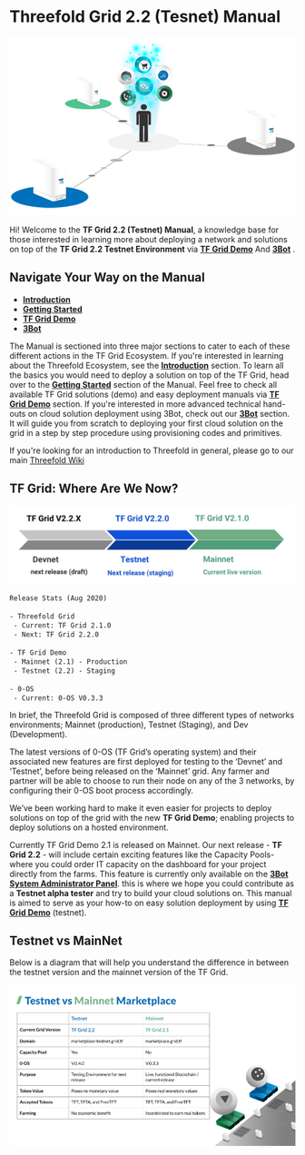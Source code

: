 # Threefold Grid 2.2 (Tesnet) Manual

![](./img/storage_compute.png)

Hi! Welcome to the __TF Grid 2.2 (Testnet) Manual__, a knowledge base for those interested in learning more about deploying a network and solutions on top of the __TF Grid 2.2 Testnet Environment__ via [__TF Grid Demo__](demo.grid.tf) And [__3Bot__](deploy3bot.grid.tf) . 

## Navigate Your Way on the Manual

- [__Introduction__](learn.md)
- [__Getting Started__](getting_started.md)
- [__TF Grid Demo__](marketplace.md)
- [__3Bot__](develop.md)


The Manual is sectioned into three major sections to cater to each of these different actions in the TF Grid Ecosystem. If you're interested in learning about the Threefold Ecosystem, see the [__Introduction__](learn.md) section. To learn all the basics you would need to deploy a solution on top of the TF Grid, head over to the [__Getting Started__](getting_started.md) section of the Manual. Feel free to check all available TF Grid solutions (demo) and easy deployment manuals via [__TF Grid Demo__](marketplace.md) section. If you're interested in more advanced technical hand-outs on cloud solution deployment using 3Bot, check out our [__3Bot__](develop.md) section. It will guide you from scratch to deploying your first cloud solution on the grid in a step by step procedure using provisioning codes and primitives.

If you're looking for an introduction to Threefold in general, please go to our main [Threefold Wiki](wiki.Threefold.io) 


## TF Grid: Where Are We Now?

![](./img/environment.png)

```
Release Stats (Aug 2020)

- Threefold Grid 
 - Current: TF Grid 2.1.0
 - Next: TF Grid 2.2.0

- TF Grid Demo
 - Mainnet (2.1) - Production
 - Testnet (2.2) - Staging

- 0-OS
 - Current: 0-OS V0.3.3
```

In brief, the Threefold Grid is composed of three different types of networks environments; Mainnet (production), Testnet (Staging), and Dev (Development). 

The latest versions of 0-OS (TF Grid’s operating system) and their associated new features are first deployed for testing to the ‘Devnet’ and ‘Testnet’, before being released on the ‘Mainnet’ grid. Any farmer and partner will be able to choose to run their node on any of the 3 networks, by configuring their 0-OS boot process accordingly.

We’ve been working hard to make it even easier for projects to deploy solutions on top of the grid with the new __TF Grid Demo__; enabling projects to deploy solutions on a hosted environment. 

Currently TF Grid Demo 2.1 is released on Mainnet. Our next release - __TF Grid 2.2__ - will include certain exciting features like the Capacity Pools- where you could order IT capacity on the dashboard for your project directly from the farms. This feature is currently only available on the [__3Bot System Administrator Panel__](deploy3bot.grid.tf). this is where we hope you could contribute as a __Testnet alpha tester__ and try to build your cloud solutions on. This manual is aimed to serve as your how-to on  easy solution deployment by using [__TF Grid Demo__](demo.grid.tf) (testnet).

## Testnet vs MainNet

Below is a diagram that will help you understand the difference in between the testnet version and the mainnet version of the TF Grid. 

![](./img/testnet_mainnet.png)
